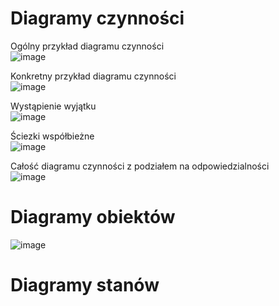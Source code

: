# Diagramy czynności
Ogólny przykład diagramu czynności  
![image](https://github.com/user-attachments/assets/d8029856-c694-48a3-80cd-72dd52f1719d)  

Konkretny przykład diagramu czynności  
![image](https://github.com/user-attachments/assets/303ae6d1-0646-4730-844a-05319380d2c0)  

Wystąpienie wyjątku  
![image](https://github.com/user-attachments/assets/ac6f6096-d822-4a63-b9e1-ffe3f6a93954)

Ściezki współbieżne  
![image](https://github.com/user-attachments/assets/e4bb2fbf-fadc-47c8-b97e-342d8d810f90)  

Całość diagramu czynności z podziałem na odpowiedzialności  
![image](https://github.com/user-attachments/assets/f446feef-7557-4593-a034-607927487077)



# Diagramy obiektów
![image](https://github.com/user-attachments/assets/03b013da-50fc-47e3-a419-15fbaf384b10)



# Diagramy stanów


